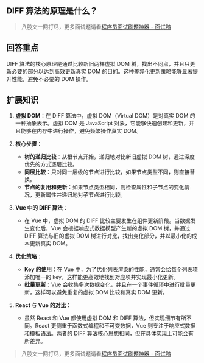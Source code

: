 ## DIFF 算法的原理是什么？
> 八股文一网打尽，更多面试题请看[程序员面试刷题神器 - 面试鸭](https://www.mianshiya.com/)

## 回答重点
DIFF 算法的核心原理是通过比较新旧两棵虚拟 DOM 树，找出不同点，并且只更新必要的部分以达到高效更新真实 DOM 的目的。这种差异化更新策略能够显著提升性能，避免不必要的 DOM 操作。

## 扩展知识
1) **虚拟 DOM**：在 DIFF 算法中，虚拟 DOM（Virtual DOM）是对真实 DOM 的一种抽象表示。虚拟 DOM 是 JavaScript 对象，它能够快速创建和更新，并且能够在内存中进行操作，避免频繁操作真实 DOM。

2) **核心步骤**：
   - **树的递归比较**：从根节点开始，递归地对比新旧虚拟 DOM 树，通过深度优先的方式逐层比较。
   - **同层比较**：只对同一层级的节点进行比较，如果节点类型不同，则直接替换。
   - **节点的复用和更新**：如果节点类型相同，则检查属性和子节点的变化情况，更新属性并递归地对子节点进行比较。

3) **Vue 中的 DIFF 算法**：
   - 在 Vue 中，虚拟 DOM 的 DIFF 比较主要发生在组件更新阶段。当数据发生变化后，Vue 会根据响应式数据模型产生新的虚拟 DOM 树，并通过 DIFF 算法与旧的虚拟 DOM 树进行对比，找出变化部分，并以最小化的成本更新真实 DOM。

4) **优化策略**：
   - **Key 的使用**：在 Vue 中，为了优化列表渲染的性能，通常会给每个列表项添加唯一的 key，这样能更高效地找到对应项并实现最小化更新。
   - **批量更新**：Vue 会收集多次数据变化，并且在一个事件循环中进行批量更新，这样可以避免重复的虚拟 DOM 比较和真实 DOM 更新。

5) **React 与 Vue 的对比**：
   - 虽然 React 和 Vue 都使用虚拟 DOM 和 DIFF 算法，但实现细节有所不同。React 更侧重于函数式编程和不可变数据，Vue 则专注于响应式数据和模板语法。两者的 DIFF 算法核心思想相同，但在具体实现上可能会有所差异。



> 八股文一网打尽，更多面试题请看[程序员面试刷题神器 - 面试鸭](https://www.mianshiya.com/)